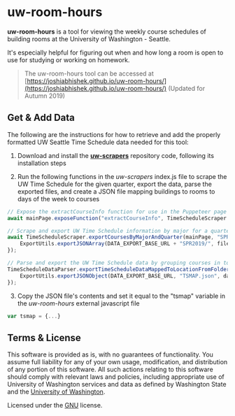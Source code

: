 # uw-room-hours

**uw-room-hours** is a tool for viewing the weekly course schedules of building rooms at the University of Washington - Seattle. 

It's especially helpful for figuring out when and how long a room is open to use for studying or working on homework. 

> The uw-room-hours tool can be accessed at [https://joshiabhishek.github.io/uw-room-hours/](https://joshiabhishek.github.io/uw-room-hours/) (Updated for Autumn 2019)

## Get & Add Data

The following are the instructions for how to retrieve and add the properly formatted UW Seattle Time Schedule data needed for this tool:

1) Download and install the [**uw-scrapers**](https://github.com/JoshiAbhishek/uw-scrapers) repository code, following its installation steps 

2) Run the following functions in the *uw-scrapers* index.js file to scrape the UW Time Schedule for the given quarter, export the data, parse the exported files, and create a JSON file mapping buildings to rooms to days of the week to courses

```javascript
// Expose the extractCourseInfo function for use in the Puppeteer page instance
await mainPage.exposeFunction("extractCourseInfo", TimeScheduleScraper.extractCourseInfo);

// Scrape and export UW Time Schedule information by major for a quarter
await TimeScheduleScraper.exportCoursesByMajorAndQuarter(mainPage, "SPR2019", function(file_name, data) {
    ExportUtils.exportJSONArray(DATA_EXPORT_BASE_URL + "SPR2019/", file_name, "data", data);
});

// Parse and export the UW Time Schedule data by grouping courses in to arrays mapped from building, room, and day of the week 
TimeScheduleDataParser.exportTimeScheduleDataMappedToLocationFromFolder(DATA_EXPORT_BASE_URL + "SPR2019/", function (data) {
    ExportUtils.exportJSONObject(DATA_EXPORT_BASE_URL, "TSMAP.json", data);
});
```

3) Copy the JSON file's contents and set it equal to the "tsmap" variable in the *uw-room-hours* external javascript file

```javascript
var tsmap = {...}
```

## Terms & License

This software is provided as is, with no guarantees of functionality. You assume full liability for any of your own usage, modification, and distribution of any portion of this software. All such actions relating to this software should comply with relevant laws and policies, including appropriate use of University of Washington services and data as defined by Washington State and the [University of Washington](https://itconnect.uw.edu/work/appropriate-use/).

Licensed under the [GNU](./LICENSE) license. 